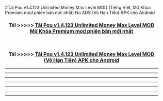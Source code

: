#Tải Pou v1.4.123 Unlimited Money Max Level  MOD (Tiếng Việt, Mở Khóa Premium mod phiên bản mới nhất) No ADS (Vô Hạn Tiền) APK cho Android



<div align="center">
<h3>Tải >>>>> <a href="https://roarman.web.app/?vt=Pou v1.4.123 Unlimited Money Max Level ">Tải Pou v1.4.123 Unlimited Money Max Level  MOD Mở Khóa Premium mod phiên bản mới nhất</a></h3><br>

<h3>Tải >>>>> <a href="https://roarman.web.app/?vt=Pou v1.4.123 Unlimited Money Max Level ">Tải Pou v1.4.123 Unlimited Money Max Level  MOD (Vô Hạn Tiền) APK cho Android</a></h3>
</div>


----------------------------------------------------------

----------------------------------------------------------

----------------------------------------------------------

----------------------------------------------------------

----------------------------------------------------------

----------------------------------------------------------

----------------------------------------------------------

